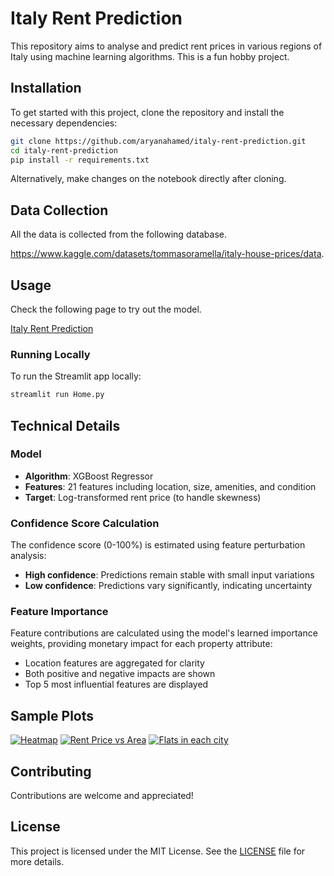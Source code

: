 # Italy Rent Prediction
This repository aims to analyse and predict rent prices  in various regions of Italy using machine learning algorithms. This is a fun hobby project.

## Installation
To get started with this project, clone the repository and install the necessary dependencies:

```bash
git clone https://github.com/aryanahamed/italy-rent-prediction.git
cd italy-rent-prediction
pip install -r requirements.txt
```
Alternatively, make changes on the notebook directly after cloning.

## Data Collection
All the data is collected from the following database.

https://www.kaggle.com/datasets/tommasoramella/italy-house-prices/data.

## Usage
Check the following page to try out the model.

[Italy Rent Prediction](https://italy-rent-prediction.streamlit.app/)

### Running Locally
To run the Streamlit app locally:

```bash
streamlit run Home.py
```

## Technical Details

### Model
- **Algorithm**: XGBoost Regressor
- **Features**: 21 features including location, size, amenities, and condition
- **Target**: Log-transformed rent price (to handle skewness)

### Confidence Score Calculation
The confidence score (0-100%) is estimated using feature perturbation analysis:
- **High confidence**: Predictions remain stable with small input variations
- **Low confidence**: Predictions vary significantly, indicating uncertainty

### Feature Importance
Feature contributions are calculated using the model's learned importance weights, providing monetary impact for each property attribute:
- Location features are aggregated for clarity
- Both positive and negative impacts are shown
- Top 5 most influential features are displayed


## Sample Plots
[![Heatmap](https://i.ibb.co/Lz79PC8/output.png)](https://ibb.co/kgCqyhx)
[![Rent Price vs Area](https://i.ibb.co/C1wh61T/output2.png)](https://ibb.co/Tvwm1vF)
[![Flats in each city](https://i.ibb.co/3dmjXLs/newplot.png)](https://ibb.co/4tRXy5f)


## Contributing
Contributions are welcome and appreciated!

## License
This project is licensed under the MIT License. See the [LICENSE](LICENSE) file for more details.
